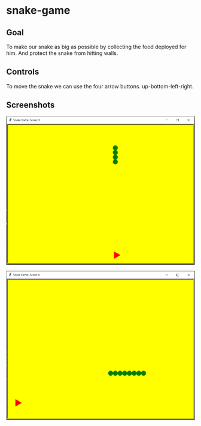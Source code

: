 # snake-game

## Goal

To make our snake as big as possible by collecting the food deployed for him. And protect the snake from hitting walls.

## Controls

To move the snake we can use the four arrow buttons. up-bottom-left-right.

## Screenshots

![Title screen](https://raw.githubusercontent.com/Vansh16aug/snake-game/main/screenshots/snake2.PNG)

![Play screen](https://raw.githubusercontent.com/Vansh16aug/snake-game/main/screenshots/snake1.PNG)
